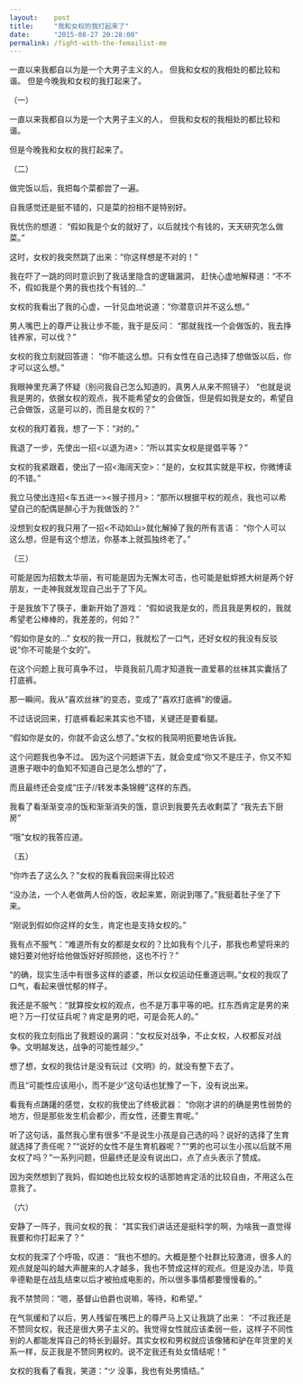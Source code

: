```yaml
---
layout:    post
title:     "我和女权的我打起来了"
date:      "2015-08-27 20:28:00"
permalink: /fight-with-the-femailist-me
---
```


一直以来我都自以为是一个大男子主义的人，
但我和女权的我相处的都比较和谐。
但是今晚我和女权的我打起来了。

<!--MORE-->

（一）

一直以来我都自以为是一个大男子主义的人，
但我和女权的我相处的都比较和谐。

但是今晚我和女权的我打起来了。


（二）

做完饭以后，我把每个菜都尝了一遍。

自我感觉还是挺不错的，只是菜的扮相不是特别好。

我忧伤的想道：
“假如我是个女的就好了，以后就找个有钱的，天天研究怎么做菜。”

这时，女权的我突然跳了出来：“你这样想是不对的！”

我在吓了一跳的同时意识到了我话里隐含的逻辑漏洞，
赶快心虚地解释道：“不不不，假如我是个男的我也找个有钱的...”

女权的我看出了我的心虚，一针见血地说道：“你潜意识并不这么想。”

男人嘴巴上的尊严让我让步不能，我于是反问：
“那就我找一个会做饭的，我去挣钱养家，可以伐？”

女权的我立刻就回答道：
“你不能这么想。只有女性在自己选择了想做饭以后，你才可以这么想。”

我眼神里充满了怀疑（别问我自己怎么知道的，真男人从来不照镜子）
“也就是说我是男的，依据女权的观点，我不能希望女的会做饭，但是假如我是女的，希望自己会做饭，这是可以的，而且是女权的？”

女权的我盯着我，想了一下：“对的。”

我退了一步，先使出一招<以退为进>：“所以其实女权是提倡平等？”

女权的我紧跟着，使出了一招<海阔天空>：“是的，女权其实就是平权，你微博读的不错。”

我立马使出连招<车五进一><猴子捞月>：“那所以根据平权的观点，我也可以希望自己的配偶是醉心于为我做饭的？”

没想到女权的我只用了一招<不动如山>就化解掉了我的所有言语：
“你个人可以这么想，但是有这个想法，你基本上就孤独终老了。”


（三）

可能是因为招数太华丽，有可能是因为无懈太可击，也可能是蚍蜉撼大树是两个好朋友，一走神我就发现自己出于了下风。

于是我放下了筷子，重新开始了游戏：
“假如说我是女的，而且我是男权的，我就希望老公棒棒的，我差差的，何如？”

“假如你是女的…”
女权的我一开口，我就松了一口气，还好女权的我没有反驳说“你不可能是个女的”。

在这个问题上我可真争不过，
毕竟我前几周才知道我一直爱慕的丝袜其实囊括了打底裤。

那一瞬间，我从“喜欢丝袜”的变态，变成了“喜欢打底裤”的傻逼。

不过话说回来，打底裤看起来其实也不错，关键还是要看腿。

“假如你是女的，你就不会这么想了。”女权的我简明扼要地告诉我。

这个问题我也争不过。
因为这个问题讲下去，就会变成“你又不是庄子，你又不知道惠子眼中的鱼知不知道自己是怎么想的”了，

而且最终还会变成“庄子//转发本条锦鲤”这样的东西。

我看了看渐渐变凉的饭和渐渐消失的饿，意识到我要先去收剩菜了
“我先去下厨房”

“哦”女权的我答应道。


（五）

“你咋去了这么久？”女权的我看我回来得比较迟

“没办法，一个人老做两人份的饭，收起来累，刚说到哪了。”我挺着肚子坐了下来。

“刚说到假如你这样的女生，肯定也是支持女权的。”

我有点不服气：“难道所有女的都是女权的？比如我有个儿子，那我也希望将来的媳妇要对他好给他做饭好好照顾他，这也不行？”

“的确，现实生活中有很多这样的婆婆，所以女权运动任重道远啊。”女权的我叹了口气，看起来很忧郁的样子。

我还是不服气：“就算按女权的观点，也不是万事平等的吧。扛东西肯定是男的来吧？万一打仗征兵呢？肯定是男的吧，可是会死人的。”

女权的我立刻指出了我题设的漏洞：“女权反对战争，不止女权，人权都反对战争。文明越发达，战争的可能性越少。”

想了想，女权的我估计是没有玩过《文明》的，就没有整下去了。

而且“可能性应该用小，而不是少”这句话也犹豫了一下，没有说出来。

看我有点踌躇的感觉，女权的我使出了终极武器：
“你刚才讲的的确是男性弱势的地方，但是那些发生机会都少，而女性，还要生育呢。”

听了这句话，虽然我心里有很多“不是说生小孩是自己选的吗？说好的选择了生育就选择了责任呢？”“说好的女性不是生育机器呢？”“男的也可以生小孩以后就不用女权了吗？”一系列问题，但最终还是没有说出口，点了点头表示了赞成。

因为突然想到了我妈，假如她也比较女权的话那她肯定活的比较自由，不用这么在意我了。


（六）

安静了一阵子，我问女权的我：
“其实我们讲话还是挺科学的啊，为啥我一直觉得我要和你打起来了？”

女权的我深了个呼吸，叹道：
“我也不想的。大概是整个社群比较激进，很多人的观点就是叫的越大声醒来的人才越多，我也不赞成这样的观点。但是没办法，毕竟辛德勒是在战乱结束以后才被拍成电影的，所以很多事情都要慢慢看的。”

我不禁赞同：“嗯，基督山伯爵也说嘛，等待，和希望。”

在气氛缓和了以后，男人残留在嘴巴上的尊严马上又让我跳了出来：
“不过我还是不赞同女权，我还是很大男子主义的。我觉得女性就应该柔弱一些，这样子不同性别的人都能发挥自己的特长到最好。其实女权和男权就应该像猪和驴在年货里的关系一样，反正我是不赞同男权的。说不定我还有处女情结呢！”

女权的我看了看我，笑道：“ツ 没事，我也有处男情结。”

